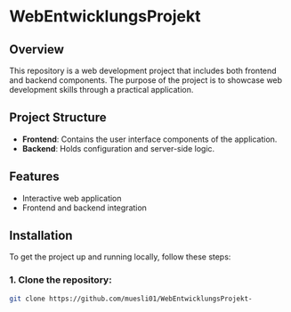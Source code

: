 # WebEntwicklungsProjekt

## Overview
This repository is a web development project that includes both frontend and backend components. The purpose of the project is to showcase web development skills through a practical application. 

## Project Structure
- **Frontend**: Contains the user interface components of the application.
- **Backend**: Holds configuration and server-side logic.
  
## Features
- Interactive web application
- Frontend and backend integration

## Installation

To get the project up and running locally, follow these steps:

### 1. Clone the repository:
```bash
git clone https://github.com/muesli01/WebEntwicklungsProjekt-

